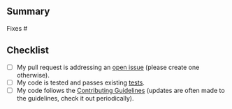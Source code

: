 ## Summary

<!-- Please reference the issue this PR addresses. -->
Fixes #

## Checklist

- [ ] My pull request is addressing an [open issue](https://github.com/xwp/material-design-wp-plugin/issues) (please create one otherwise).
- [ ] My code is tested and passes existing [tests](https://github.com/xwp/material-design-wp-plugin/contributing.md#scripts).
- [ ] My code follows the [Contributing Guidelines](https://github.com/xwp/material-design-wp-plugin/contributing.md) (updates are often made to the guidelines, check it out periodically).

